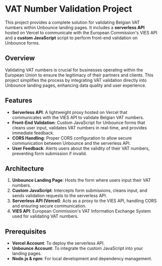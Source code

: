 # VAT Number Validation Project

This project provides a complete solution for validating Belgian VAT numbers within Unbounce landing pages. It includes a **serverless API** hosted on Vercel to communicate with the European Commission's VIES API and a **custom JavaScript** script to perform front-end validation on Unbounce forms.


## Overview

Validating VAT numbers is crucial for businesses operating within the European Union to ensure the legitimacy of their partners and clients. This project simplifies the process by integrating VAT validation directly into Unbounce landing pages, enhancing data quality and user experience.

## Features

- **Serverless API**: A lightweight proxy hosted on Vercel that communicates with the VIES API to validate Belgian VAT numbers.
- **Front-End Validation**: Custom JavaScript for Unbounce forms that cleans user input, validates VAT numbers in real-time, and provides immediate feedback.
- **CORS Handling**: Proper CORS configuration to allow secure communication between Unbounce and the serverless API.
- **User Feedback**: Alerts users about the validity of their VAT numbers, preventing form submission if invalid.

## Architecture

1. **Unbounce Landing Page**: Hosts the form where users input their VAT numbers.
2. **Custom JavaScript**: Intercepts form submissions, cleans input, and sends validation requests to the serverless API.
3. **Serverless API (Vercel)**: Acts as a proxy to the VIES API, handling CORS and ensuring secure communication.
4. **VIES API**: European Commission's VAT Information Exchange System used for validating VAT numbers.

## Prerequisites

- **Vercel Account**: To deploy the serverless API.
- **Unbounce Account**: To integrate the custom JavaScript into your landing pages.
- **Node.js & npm**: For local development and dependency management.
